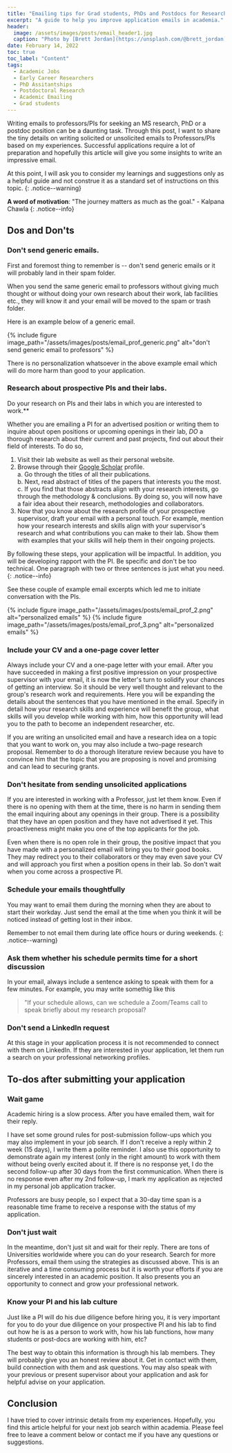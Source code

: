```yaml
---
title: "Emailing tips for Grad students, PhDs and Postdocs for Research Positions in Academia"
excerpt: "A guide to help you improve application emails in academia."
header:
  image: /assets/images/posts/email_header1.jpg
  caption: "Photo by [Brett Jordan](https://unsplash.com/@brett_jordan) on [Unsplash](https://unsplash.com/)"
date: February 14, 2022
toc: true
toc_label: "Content"
tags:
  - Academic Jobs
  - Early Career Researchers
  - PhD Assitantships
  - Postdoctoral Research
  - Academic Emailing
  - Grad students
---
```


Writing emails to professors/PIs for seeking an MS research, PhD or a postdoc position can be a daunting task. Through this post, I want to share the tiny details on writing solicited or unsolicited emails to Professors/PIs based on my experiences. Successful applications require a lot of preparation and hopefully this article will give you some insights to write an impressive email.

At this point, I will ask you to consider my learnings and suggestions only as a helpful guide and not construe it as a standard set of instructions on this topic.
{: .notice--warning}

**A word of motivation**: "The journey matters as much as the goal." - Kalpana Chawla
{: .notice--info}

## Dos and Don'ts

### Don't send generic emails.

First and foremost thing to remember is -- don't send generic emails or it will probably land in their spam folder.

When you send the same generic email to professors without giving much thought or without doing your own research about their work, lab facilities etc., they will know it and your email will be moved to the spam or trash folder.

Here is an example below of a generic email.

{% include figure image_path="/assets/images/posts/email_prof_generic.png" alt="don't send generic email to professors" %}

There is no personalization whatsoever in the above example email which will do more harm than good to your application.

### Research about prospective PIs and their labs.

Do your research on PIs and their labs in which you are interested to work.**

Whether you are emailing a PI for an advertised position or writing them to inquire about open positions or upcoming openings in their lab, *DO* a thorough research about their current and past projects, find out about their field of interests. To do so,

1. Visit their lab website as well as their personal website.
2. Browse through their [Google Scholar](https://scholar.google.com/) profile.  
    a. Go through the titles of all their publications.  
    b. Next, read abstract of titles of the papers that interests you the most.  
    c. If you find that those abstracts align with your research interests, go through the methodology & conclusions. By doing so, you will now have a fair idea about their research, methodologies and collaborators.  
3. Now that you know about the research profile of your prospective supervisor, draft your email with a personal touch. For example, mention how your research interests and skills align with your supervisor's research and what contributions you can make to their lab. Show them with examples that your skills will help them in their ongoing projects. 

By following these steps, your application will be impactful. In addition, you will be developing rapport with the PI. 
Be specific and don't be too technical. One paragraph with two or three sentences is just what you need. {: .notice--info}

See these couple of example email excerpts which led me to initiate conversation with the PIs.

{% include figure image_path="/assets/images/posts/email_prof_2.png" alt="personalized emails" %}
{% include figure image_path="/assets/images/posts/email_prof_3.png" alt="personalized emails" %}

### Include your CV and a one-page cover letter

Always include your CV and a one-page letter with your email. After you have succeeded in making a first positive impression on your prospective supervisor with your email, it is now the letter's turn to solidify your chances of getting an interview. So it should be very well thought and relevant to the group's research work and requirements. Here you will be expanding the details about the sentences that you have mentioned in the email. Specify in detail how your research skills and experience will benefit the group, what skills will you develop while working with him, how this opportunity will lead you to the path to become an independent researcher, etc.

If you are writing an unsolicited email and have a research idea on a topic that you want to work on, you may also include a two-page research proposal. Remember to do a thorough literature review because you have to convince him that the topic that you are proposing is novel and promising and can lead to securing grants.

### Don't hesitate from sending unsolicited applications

If you are interested in working with a Professor, just let them know. Even if there is no opening with them at the time, there is no harm in sending them the email inquiring about any openings in their group. There is a possibility that they have an open position and they have not advertised it yet. This proactiveness might make you one of the top applicants for the job.

Even when there is no open role in their group, the positive impact that you have made with a personalized email will bring you to their good books. They may redirect you to their collaborators or they may even save your CV and will approach you first when a position opens in their lab. So don't wait when you come across a prospective PI. 

### Schedule your emails thoughtfully

You may want to email them during the morning when they are about to start their workday. Just send the email at the time when you think it will be noticed instead of getting lost in their inbox.

Remember to not email them during late office hours or during weekends. {: .notice--warning}

### Ask them whether his schedule permits time for a short discussion

In your email, always include a sentence asking to speak with them for a few minutes. For example, you may write somethig  like this

> "If your schedule allows, can we schedule a Zoom/Teams call to speak briefly about my research proposal?

### Don't send a LinkedIn request

At this stage in your application process it is not recommended to connect with them on LinkedIn. If they are interested in your application, let them run a search on your professional networking profiles.

## To-dos after submitting your application

### Wait game

Academic hiring is a slow process. After you have emailed them, wait for their reply.

I have set some ground rules for post-submission follow-ups which you may also implement in your job search. If I don't receive a reply within 2 week (15 days), I write them a polite reminder. I also use this opportunity to demonstrate again my interest (only in the right amount) to work with them without being overly excited about it. If there is no response yet, I do the second follow-up after 30 days from the first communication. When there is no response even after my 2nd follow-up, I mark my application as rejected in my personal job application tracker.

Professors are busy people, so I expect that a 30-day time span is a reasonable time frame to receive a response with the status of my application. 

### Don't just wait

In the meantime, don't just sit and wait for their reply. There are tons of Universities worldwide where you can do your research. Search for more Professors, email them using the strategies as discussed above. This is an iterative and a time consuming process but it is worth your efforts if you are sincerely interested in an academic position. It also presents you an opportunity to connect and grow your professional network.

### Know your PI and his lab culture

Just like a PI will do his due diligence before hiring you, it is very important for you to do your due diligence on your prospective PI and his lab to find out how he is as a person to work with, how his lab functions, how many students or post-docs are working with him, etc?

The best way to obtain this information is through his lab members. They will probably give you an honest review about it. Get in contact with them, build connection with them and ask questions. You may also speak with your previous or present supervisor about your application and ask for helpful advise on your application.  

## Conclusion

I have tried to cover intrinsic details from my experiences. Hopefully, you find this article helpful for your next job search within academia. Please feel free to leave a comment below or contact me if you have any questions or suggestions.